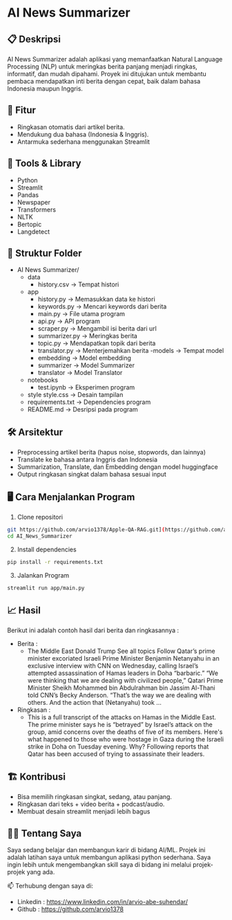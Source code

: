 # AI News Summarizer

## 📋 Deskripsi
AI News Summarizer adalah aplikasi yang memanfaatkan Natural Language Processing (NLP) untuk meringkas berita panjang menjadi ringkas, informatif, dan mudah dipahami. Proyek ini ditujukan untuk membantu pembaca mendapatkan inti berita dengan cepat, baik dalam bahasa Indonesia maupun Inggris.

## 🚀 Fitur
- Ringkasan otomatis dari artikel berita.
- Mendukung dua bahasa (Indonesia & Inggris).
- Antarmuka sederhana menggunakan Streamlit

## 🧠 Tools & Library
- Python
- Streamlit
- Pandas
- Newspaper
- Transformers
- NLTK
- Bertopic
- Langdetect

## 📁 Struktur Folder
- AI News Summarizer/
  - data
      - history.csv -> Tempat histori
  - app
      - history.py -> Memasukkan data ke histori
      - keywords.py -> Mencari keywords dari berita
      - main.py -> File utama program
      - api.py -> API program
      - scraper.py -> Mengambil isi berita dari url
      - summarizer.py -> Meringkas berita
      - topic.py -> Mendapatkan topik dari berita
      - translator.py -> Menterjemahkan berita
  -models -> Tempat model
      - embedding -> Model embedding
      - summarizer -> Model Summarizer
      - translator -> Model Translator
  - notebooks
      - test.ipynb -> Eksperimen program
  - style
      style.css -> Desain tampilan 
  - requirements.txt -> Dependencies program
  - README.md -> Desripsi pada program

## 🛠️ Arsitektur
- Preprocessing artikel berita (hapus noise, stopwords, dan lainnya)
- Translate ke bahasa antara Inggris dan Indonesia
- Summarization, Translate, dan Embedding dengan model huggingface
- Output ringkasan singkat dalam bahasa sesuai input

## 🖥️ Cara Menjalankan Program
1. Clone repositori
```bash
git https://github.com/arvio1378/Apple-QA-RAG.git](https://github.com/arvio1378/AI_News_Summarizer.git
cd AI_News_Summarizer
```
2. Install dependencies
```bash
pip install -r requirements.txt
```
3. Jalankan Program
```bash
streamlit run app/main.py
```

## 📈 Hasil
Berikut ini adalah contoh hasil dari berita dan ringkasannya :
- Berita :
  - The Middle East Donald Trump See all topics Follow Qatar’s prime minister excoriated Israeli Prime Minister Benjamin Netanyahu in an exclusive interview with CNN on Wednesday, calling Israel’s attempted assassination of Hamas leaders in Doha “barbaric.”
“We were thinking that we are dealing with civilized people,” Qatari Prime Minister Sheikh Mohammed bin Abdulrahman bin Jassim Al-Thani told CNN’s Becky Anderson. “That’s the way we are dealing with others. And the action that (Netanyahu) took ...
- Ringkasan :
  - This is a full transcript of the attacks on Hamas in the Middle East. The prime minister says he is “betrayed” by Israel’s attack on the group, amid concerns over the deaths of five of its members. Here's what happened to those who were hostage in Gaza during the Israeli strike in Doha on Tuesday evening. Why? Following reports that Qatar has been accused of trying to assassinate their leaders.

## 🏗️ Kontribusi
- Bisa memilih ringkasan singkat, sedang, atau panjang.
- Ringkasan dari teks + video berita + podcast/audio.
- Membuat desain streamlit menjadi lebih bagus

## 🧑‍💻 Tentang Saya
Saya sedang belajar dan membangun karir di bidang AI/ML. Projek ini adalah latihan saya untuk membangun aplikasi python sederhana. Saya ingin lebih untuk mengembangkan skill saya di bidang ini melalui projek-projek yang ada.

📫 Terhubung dengan saya di:
- Linkedin : https://www.linkedin.com/in/arvio-abe-suhendar/
- Github : https://github.com/arvio1378
